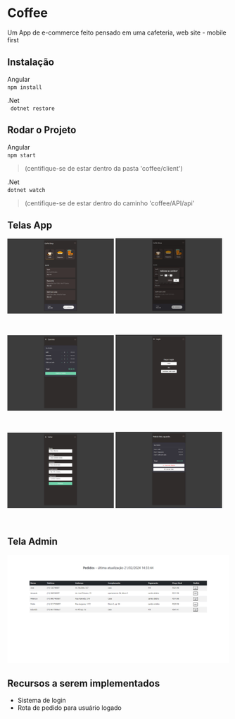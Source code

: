 # Coffee
Um App de e-commerce feito pensado em uma cafeteria, web site - mobile first

## Instalação
Angular 
<br>
 `npm install`

.Net
<br>
 ` dotnet restore`

## Rodar o Projeto

Angular
<br>
 `npm start`
 > (centifique-se de estar dentro da pasta 'coffee/client')

.Net
<br>
 `dotnet watch`
 > (centifique-se de estar dentro do caminho 'coffee/API/api'


## Telas App

<img src="https://github.com/petscaramussi/images/blob/main/coffee/1.png" width="48%"> <img src="https://github.com/petscaramussi/images/blob/main/coffee/2.png" width="48%">

<br>

<img src="https://github.com/petscaramussi/images/blob/main/coffee/3.png" width="48%"> <img src="https://github.com/petscaramussi/images/blob/main/coffee/4.png" width="48%">

<br>

<img src="https://github.com/petscaramussi/images/blob/main/coffee/5.png" width="48%"> <img src="https://github.com/petscaramussi/images/blob/main/coffee/7.png" width="48%">

<br>

## Tela Admin

<img src="https://github.com/petscaramussi/images/blob/main/coffee/admin.png">

## Recursos a serem implementados

- Sistema de login
- Rota de pedido para usuário logado 
